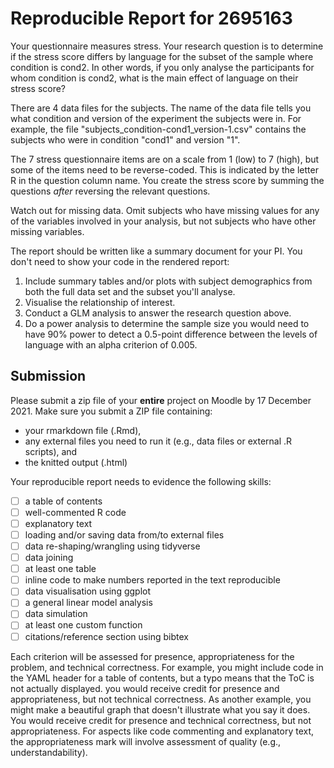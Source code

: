 Reproducible Report for 2695163
=========================================

Your questionnaire measures stress. Your research question is to determine if the stress score differs by language for the subset of the sample where condition is cond2. In other words, if you only analyse the participants for whom condition is cond2, what is the main effect of language on their stress score?

There are 4 data files for the subjects. The name of the data file tells you what condition and version of the experiment the subjects were in. For example, the file "subjects_condition-cond1_version-1.csv" contains the subjects who were in condition "cond1" and version "1".

The 7 stress questionnaire items are on a scale from 1 (low) to 7 (high), but some of the items need to be reverse-coded. This is indicated by the letter R in the question column name. You create the stress score by summing the questions *after* reversing the relevant questions.

Watch out for missing data. Omit subjects who have missing values for any of the variables involved in your analysis, but not subjects who have other missing variables.

The report should be written like a summary document for your PI. You don't need to show your code in the rendered report:

1. Include summary tables and/or plots with subject demographics from both the full data set and the subset you'll analyse.
2. Visualise the relationship of interest.
3. Conduct a GLM analysis to answer the research question above.
4. Do a power analysis to determine the sample size you would need to have 90% power to detect a 0.5-point difference between the levels of language with an alpha criterion of 0.005.

Submission 
----------------------------------------------

Please submit a zip file of your **entire** project on Moodle by 17 December 2021. Make sure you submit a ZIP file containing:

* your rmarkdown file (.Rmd),
* any external files you need to run it (e.g., data files or external .R scripts), and
* the knitted output (.html)

Your reproducible report needs to evidence the following skills:

* [ ] a table of contents
* [ ] well-commented R code
* [ ] explanatory text
* [ ] loading and/or saving data from/to external files
* [ ] data re-shaping/wrangling using tidyverse
* [ ] data joining
* [ ] at least one table
* [ ] inline code to make numbers reported in the text reproducible
* [ ] data visualisation using ggplot
* [ ] a general linear model analysis
* [ ] data simulation
* [ ] at least one custom function
* [ ] citations/reference section using bibtex

Each criterion will be assessed for presence, appropriateness for the problem, and technical correctness. For example, you might include code in the YAML header for a table of contents, but a typo means that the ToC is not actually displayed. you would receive credit for presence and appropriateness, but not technical correctness. As another example, you might make a beautiful graph that doesn't illustrate what you say it does. You would receive credit for presence and technical correctness, but not appropriateness. For aspects like code commenting and explanatory text, the appropriateness mark will involve assessment of quality (e.g., understandability).
